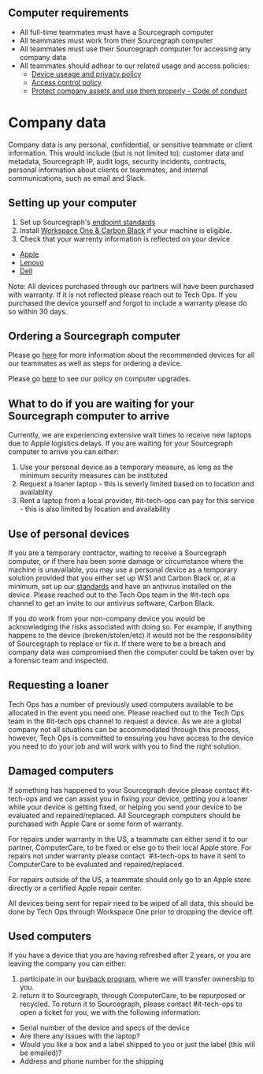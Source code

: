 ## Computer requirements

- All full-time teammates must have a Sourcegraph computer
- All teammates must work from their Sourcegraph computer
- All teammates must use their Sourcegraph computer for accessing any company data
- All teammates should adhear to our related usage and access policies:
  - [Device useage and privacy policy](../process/team_device_usage_privacy.md)
  - [Access control policy](../../../company-info-and-process/policies/access-control-policy.md)
  - [Protect company assets and use them properly - Code of conduct](../../../company-info-and-process/communication/code_of_conduct.md#respect-others-and-their-property-and-confidential-information)

# Company data

Company data is any personal, confidential, or sensitive teammate or client information. This would include (but is not limited to): customer data and metadata, Sourcegraph IP, audit logs, security incidents, contracts, personal information about clients or teammates, and internal communications, such as email and Slack.

## Setting up your computer

1. Set up Sourcegraph's [endpoint standards](../process/internal-security/computer-standards.md)
2. Install [Workspace One & Carbon Black](../tools/endpoint-antivirus.md) if your machine is eligible.
3. Check that your warrenty information is reflected on your device

- [Apple](https://support.apple.com/en-us/HT202741)
- [Lenovo](https://pcsupport.lenovo.com/us/en/warrantylookup#/)
- [Dell](https://www.dell.com/support/kbdoc/en-us/000132024/how-to-find-warranty-status-and-information-for-your-dell-product)

Note: All devices purchased through our partners will have been purchased with warranty. If it is not reflected please reach out to Tech Ops. If you purchased the device yourself and forgot to include a warranty please do so within 30 days.

## Ordering a Sourcegraph computer

Please go [here](../../../benefits-pay-perks/benefits-perks/spending-company-money.md#computers) for more information about the recommended devices for all our teammates as well as steps for ordering a device.

Please go [here](../../../benefits-pay-perks/benefits-perks/spending-company-money.md#laptop-upgrade) to see our policy on computer upgrades.

## What to do if you are waiting for your Sourcegraph computer to arrive

Currently, we are experiencing extensive wait times to receive new laptops due to Apple logistics delays. If you are waiting for your Sourcegraph computer to arrive you can either:

1. Use your personal device as a temporary measure, as long as the minimum security measures can be instituted
1. Request a loaner laptop - this is severly limited based on to location and availablity
1. Rent a laptop from a local provider, #it-tech-ops can pay for this service - this is also limited by location and availability

## Use of personal devices

If you are a temporary contractor, waiting to receive a Sourcegraph computer, or if there has been some damage or circumstance where the machine is unavailable, you may use a personal device as a temporary solution provided that you either set up WS1 and Carbon Black or, at a minimum, set up our [standards](../process/internal-security/computer-standards.md) and have an antivirus installed on the device. Please reached out to the Tech Ops team in the #it-tech ops channel to get an invite to our antivirus software, Carbon Black.

If you do work from your non-company device you would be acknowledging the risks associated with doing so. For example, if anything happens to the device (broken/stolen/etc) it would not be the responsibility of Sourcegraph to replace or fix it. If there were to be a breach and company data was compromised then the computer could be taken over by a forensic team and inspected.

## Requesting a loaner

Tech Ops has a number of previously used computers available to be allocated in the event you need one. Please reached out to the Tech Ops team in the #it-tech ops channel to request a device. As we are a global company not all situations can be accommodated through this process, however, Tech Ops is committed to ensuring you have access to the device you need to do your job and will work with you to find the right solution.

## Damaged computers

If something has happened to your Sourcegraph device please contact #it-tech-ops and we can assist you in fixing your device, getting you a loaner while your device is getting fixed, or helping you send your device to be evaluated and repaired/replaced. All Sourcegraph computers should be purchased with Apple Care or some form of warranty. 

For repairs under warranty in the US, a teammate can either send it to our partner, ComputerCare, to be fixed or else go to their local Apple store. For repairs not under warranty please contact  #it-tech-ops to have it sent to ComputerCare to be evaluated and repaired/replaced. 

For repairs outside of the US, a teammate should only go to an Apple store directly or a certified Apple repair center.

All devices being sent for repair need to be wiped of all data, this should be done by Tech Ops through Workspace One prior to dropping the device off.

## Used computers

If you have a device that you are having refreshed after 2 years, or you are leaving the company you can either:

1. participate in our [buyback program](../process/buyback.md), where we will transfer ownership to you.
2. return it to Sourcegraph, through ComputerCare, to be repurposed or recycled. To return it to Sourcegraph, please contact #it-tech-ops to open a ticket for you, we with the following information:

- Serial number of the device and specs of the device
- Are there any issues with the laptop?
- Would you like a box and a label shipped to you or just the label (this will be emailed)?
- Address and phone number for the shipping
